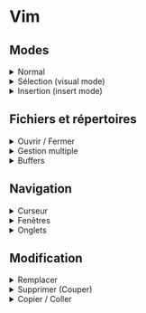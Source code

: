 # Vim


## Modes
<details><summary>Normal</summary>

| Commande | Description |
|-|-|
| `ESC` | Passer en mode normal |
| `:` | Exécuter une commande vim |
| `:!` | Exécuter une commande shell |
| `:h[elp] [exemple]` | Affiche l'aide |
| `:ter[minal]` | Ouvrir un terminal |
</details>
<details><summary>Sélection (visual mode)</summary>

| Commande | Description |
|-|-|
| `v` | Passer en mode sélection |
| `V` | Passer en mode sélection ligne |
| `ctrl + v` | Passer en mode sélection bloc |
</details>
<details><summary>Insertion (insert mode)</summary>

| Commande | Description |
|-|-|
| `i` | Passer en mode insertion |
| `a` | Passer en mode insertion après le curseur |
| `I` | Passer en mode insertion au début de la ligne |
| `A` | Passer en mode insertion à la fin de la ligne |
| `o` | Passer en mode insertion sur une nouvelle ligne en dessous |
| `O` | Passer en mode insertion sur une nouvelle ligne au dessus |
| `cc` | Supprimer la ligne et passer en mode insertion |
| `C` | Supprimer jusqu'à la fin de la ligne et passer en mode insertion |
| `cw` | Supprimer le mot suivant et passer en mode insertion |
| `ci` | Supprimer le texte encadré et passer en mode insertion |
| `R` | Passer en mode remplacement |
</details>


## Fichiers et répertoires
<details><summary>Ouvrir / Fermer</summary>

| Commande | Description |
|-|-|
| `:cd [path]` | Changer de répertoire |
| `:e[dit] <exemple>` | Ouvrir un fichier / répertoire |
| `:e#` | Swap entre les deux derniers fichiers ouverts |
| `:w [fichier]` | Enregistrer un fichier |
| `:wa` | Enregistrer tous les fichiers ouverts |
| `:x` | Enregistrer et fermer la fenêtre |
</details>
<details><summary>Gestion multiple</summary>

| Commande | Description |
|-|-|
| `:args` | Liste les fichiers ouverts |
| `:args fichier1 ...` | Ouvrir plusieurs fichiers |
| `:n` | Aller au fichier suivant |
| `:N` | Aller au fichier précédent |
| `:first` | Aller au premier fichier |
| `:last` | Aller au dernier fichier |
</details>
<details><summary>Buffers</summary>

| Commande | Description |
|-|-|
| `:ls` | Liste les buffers |
| `:bn[ext]` | Aller au buffer suivant |
| `:bp[revious]` | Aller au buffer précédent |
| `:b [numéro]` | Changer de buffer |
| `:bd[elete] [numéro]` | Supprimer un buffer |
</details>


## Navigation
<details><summary>Curseur</summary>

| Commande | Description |
|-|-|
| `gg` | Aller au début du fichier |
| `G` | Aller à la fin du fichier |
| `H` | Aller en haut de l'écran |
| `M` | Aller au milieu de l'écran |
| `L` | Aller en bas de l'écran |
| `0` | Aller au début de la ligne |
| `$` | Aller à la fin de la ligne |
| `:<numéro>` | Aller à la ligne `<numéro>` |
| `W` | Aller au début du mot suivant |
| `B` | Aller au début du mot précédent |
| `E` | Aller à la fin du mot |
| `*` | Aller au prochain mot identique |
| `#` | Aller au mot précédent identique |
| `%` | Aller au caractère fermant / ouvrant |
| `f<c>` | Aller au prochain caractère `<c>` |
| `F<c>` | Aller au caractère précédent `<c>` |
| `/<motif>` | Rechercher `<motif>` vers l'avant |
| `?<motif>` | Rechercher `<motif>` vers l'arrière |
| `n` | Aller au prochain résultat de recherche |
| `N` | Aller au résultat précédent de recherche |
| `zt` | Faire de la ligne actuelle la première ligne de l'écran |
| `zz` | Centrer la ligne actuelle dans l'écran |
| `zb` | Faire de la ligne actuelle la dernière ligne de l'écran |
| `maj + <flèche>` | Faire défiler l'écran |
</details>
<details><summary>Fenêtres</summary>

| Commande | Description |
|-|-|
| `:sp[lit] [fichier]` | Ouvrir une nouvelle fenêtre |
| `:vsp[lit] [fichier]` | Ouvrir une nouvelle fenêtre verticale |
| `:on[ly]` | Fermer toutes les fenêtres sauf celle active |
| `(ctrl + w) + <flèche>` | Passer à une autre fenêtre |
| `(ctrl + w) + <numéro> + w` | Passer à la fenêtre `<numéro>` |
| `(ctrl + w) + H` | Déplacer la fenêtre à gauche |
| `(ctrl + w) + J` | Déplacer la fenêtre en bas |
| `(ctrl + w) + K` | Déplacer la fenêtre en haut |
| `(ctrl + w) + L` | Déplacer la fenêtre à droite |
</details>
<details><summary>Onglets</summary>

| Commande | Description |
|-|-|
| `:tabe [fichier]` | Ouvrir un nouvel onglet |
| `:tabc[lose] [numéro]` | Fermer un onglet |
| `:tabn[ext]` | Aller à l'onglet suivant |
| `:tabp[revious]` | Aller à l'onglet précédent |
| `:tabfir[st]` | Aller au premier onglet |
| `:tabl[ast]` | Aller au dernier onglet |
| `:tabm[ove] <numéro>` | Déplacer l'onglet actuel à la position `<numéro>` |
</details>


## Modification
<details><summary>Remplacer</summary>

| Commande | Description |
|-|-|
| `r<c>` | Remplacer le caractère sous le curseur par `<c>` |
| `:s/<motif>/<remplacement>/` | Remplacer le premier `<motif>` par `<remplacement>` sur la ligne |
| `:s/<motif>/<remplacement>/g` | Remplacer tous les `<motif>` par `<remplacement>` sur la ligne |
| `:%s/<motif>/<remplacement>/` | Remplacer le premier `<motif>` par `<remplacement>` dans le fichier |
| `:%s/<motif>/<remplacement>/g` | Remplacer tous les `<motif>` par `<remplacement>` dans le fichier |
| `:%s/<motif>/<remplacement>/gc` | Remplacer tous les `<motif>` par `<remplacement>` dans le fichier avec confirmation |
| `u` | Annuler |
| `ctrl + r` | Rétablir |
| `J` | Fusionner la ligne suivante avec la ligne actuelle |
| `:'<,'>norm I<motif>` | Prefixer chaque ligne de la sélection avec `<motif>` |
| `:'<,'>norm A<motif>` | Suffixer chaque ligne de la sélection avec `<motif>` |
| `>` / `<` | Indenter / Désindenter la sélection |
</details>
<details><summary>Supprimer (Couper)</summary>

| Commande | Description |
|-|-|
| `x` | Supprimer le caractère sous le curseur |
| `X` | Supprimer le caractère précédent |
| `d` | Supprimer la sélection |
| `dd` | Supprimer la ligne |
| `D` | Supprimer jusqu'à la fin de la ligne |
| `d0` | Supprimer jusqu'au début de la ligne |
| `dw` | Supprimer le mot suivant |
| `db` | Supprimer le mot précédent |
| `d<numéro>w` | Supprimer les `<numéro>` mots suivants |
</details>
<details><summary>Copier / Coller</summary>

| Commande | Description |
|-|-|
| `y` | Copier la sélection |
| `yy` | Copier la ligne |
| `Y` | Copier la ligne |
| `yw` | Copier le mot sous le curseur |
| `y0` | Copier jusqu'au début de la ligne |
| `y$` | Copier jusqu'à la fin de la ligne |
| `p` | Coller après le curseur |
| `P` | Coller avant le curseur |
</details>
